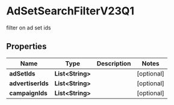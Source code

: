 

# AdSetSearchFilterV23Q1

filter on ad set ids

## Properties

| Name | Type | Description | Notes |
|------------ | ------------- | ------------- | -------------|
|**adSetIds** | **List&lt;String&gt;** |  |  [optional] |
|**advertiserIds** | **List&lt;String&gt;** |  |  [optional] |
|**campaignIds** | **List&lt;String&gt;** |  |  [optional] |



